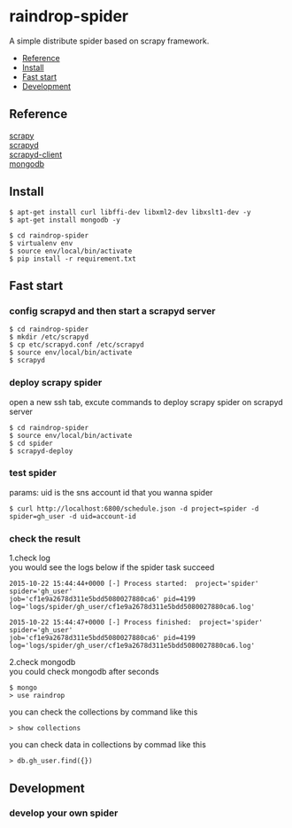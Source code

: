 # raindrop-spider
A simple distribute spider based on scrapy framework.

* [Reference](https://github.com/miracledan/raindrop-spider/blob/master/README.md#reference)
* [Install](https://github.com/miracledan/raindrop-spider/blob/master/README.md#install)
* [Fast start](https://github.com/miracledan/raindrop-spider/blob/master/README.md#fast-start)
* [Development](https://github.com/miracledan/raindrop-spider/blob/master/README.md#development)

## Reference
[scrapy](https://github.com/scrapy/scrapy)<br>
[scrapyd](https://github.com/scrapy/scrapyd)<br>
[scrapyd-client](https://github.com/scrapy/scrapyd-client)<br>
[mongodb](https://www.mongodb.org/)<br>

## Install
```
$ apt-get install curl libffi-dev libxml2-dev libxslt1-dev -y
$ apt-get install mongodb -y

$ cd raindrop-spider
$ virtualenv env
$ source env/local/bin/activate
$ pip install -r requirement.txt
```

## Fast start
### config scrapyd and then start a scrapyd server
```
$ cd raindrop-spider
$ mkdir /etc/scrapyd
$ cp etc/scrapyd.conf /etc/scrapyd
$ source env/local/bin/activate
$ scrapyd
```

### deploy scrapy spider
open a new ssh tab, excute commands to deploy scrapy spider on scrapyd server
```
$ cd raindrop-spider
$ source env/local/bin/activate
$ cd spider
$ scrapyd-deploy
```

### test spider
params: uid is the sns account id that you wanna spider
```
$ curl http://localhost:6800/schedule.json -d project=spider -d spider=gh_user -d uid=account-id 
```

### check the result
1.check log<br>
you would see the logs below if the spider task succeed
```
2015-10-22 15:44:44+0000 [-] Process started:  project='spider' spider='gh_user' 
job='cf1e9a2678d311e5bdd5080027880ca6' pid=4199 
log='logs/spider/gh_user/cf1e9a2678d311e5bdd5080027880ca6.log'

2015-10-22 15:44:47+0000 [-] Process finished:  project='spider' spider='gh_user' 
job='cf1e9a2678d311e5bdd5080027880ca6' pid=4199 
log='logs/spider/gh_user/cf1e9a2678d311e5bdd5080027880ca6.log' 
```

2.check mongodb<br>
you could check mongodb after seconds
```
$ mongo
> use raindrop
```

you can check the collections by command like this
```
> show collections
```

you can check data in collections by commad like this
```
> db.gh_user.find({})
```

## Development

### develop your own spider






